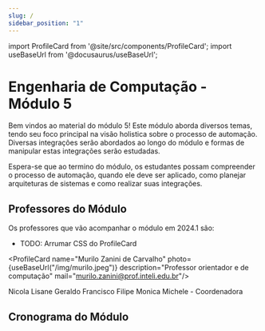 ```yaml
---
slug: /
sidebar_position: "1"
---
```


import ProfileCard from '@site/src/components/ProfileCard';
import useBaseUrl from '@docusaurus/useBaseUrl';

# Engenharia de Computação - Módulo 5

Bem vindos ao material do módulo 5!
Este módulo aborda diversos temas, tendo seu foco principal na visão holistica sobre o processo de automação. Diversas integrações serão abordados ao longo do módulo e formas de manipular estas integrações serão estudadas.

Espera-se que ao termino do módulo, os estudantes possam compreender o processo de automação, quando ele deve ser aplicado, como planejar arquiteturas de sistemas e como realizar suas integrações.

## Professores do Módulo

Os professores que vão acompanhar o módulo em 2024.1 são:

- TODO: Arrumar CSS do ProfileCard

<ProfileCard name="Murilo Zanini de Carvalho" photo={useBaseUrl("/img/murilo.jpeg")} description="Professor orientador e de computação" mail="murilo.zanini@prof.inteli.edu.br"/>

Nicola
Lisane
Geraldo
Francisco
Filipe
Monica
Michele - Coordenadora

## Cronograma do Módulo

<div class="loader-space-invaders"></div>




